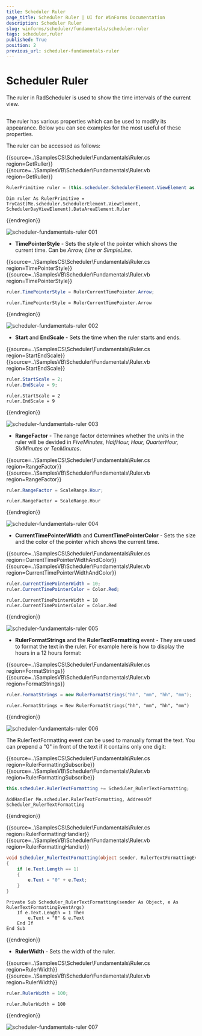 ```yaml
---
title: Scheduler Ruler
page_title: Scheduler Ruler | UI for WinForms Documentation
description: Scheduler Ruler
slug: winforms/scheduler/fundamentals/scheduler-ruler
tags: scheduler,ruler
published: True
position: 2
previous_url: scheduler-fundamentals-ruler
---
```


# Scheduler Ruler

The ruler in RadScheduler is used to show the time intervals of the current view.

## 

The ruler has various properties which can be used to modify its appearance. Below you can see examples for the most useful of these properties.

The ruler can be accessed as follows:

{{source=..\SamplesCS\Scheduler\Fundamentals\Ruler.cs region=GetRuller}} 
{{source=..\SamplesVB\Scheduler\Fundamentals\Ruler.vb region=GetRuller}} 

````C#
RulerPrimitive ruler = (this.scheduler.SchedulerElement.ViewElement as SchedulerDayViewElement).DataAreaElement.Ruler;

````
````VB.NET
Dim ruler As RulerPrimitive = TryCast(Me.scheduler.SchedulerElement.ViewElement, SchedulerDayViewElement).DataAreaElement.Ruler

````

{{endregion}} 


![scheduler-fundamentals-ruler 001](images/scheduler-fundamentals-ruler001.png)

* __TimePointerStyle__ - Sets the style of the pointer which shows the current time. Can be *Arrow, Line or SimpleLine*.

{{source=..\SamplesCS\Scheduler\Fundamentals\Ruler.cs region=TimePointerStyle}} 
{{source=..\SamplesVB\Scheduler\Fundamentals\Ruler.vb region=TimePointerStyle}} 

````C#
ruler.TimePointerStyle = RulerCurrentTimePointer.Arrow;

````
````VB.NET
ruler.TimePointerStyle = RulerCurrentTimePointer.Arrow

````

{{endregion}} 

![scheduler-fundamentals-ruler 002](images/scheduler-fundamentals-ruler002.png)

* __Start__ and __EndScale__ - Sets the time when the ruler starts and ends.

{{source=..\SamplesCS\Scheduler\Fundamentals\Ruler.cs region=StartEndScale}} 
{{source=..\SamplesVB\Scheduler\Fundamentals\Ruler.vb region=StartEndScale}} 

````C#
ruler.StartScale = 2;
ruler.EndScale = 9;

````
````VB.NET
ruler.StartScale = 2
ruler.EndScale = 9

````

{{endregion}} 


![scheduler-fundamentals-ruler 003](images/scheduler-fundamentals-ruler003.png)

* __RangeFactor__ - The range factor determines whether the units in the ruler will be devided in *FiveMinutes, HalfHour, Hour, QuarterHour, SixMinutes or TenMinutes*.

{{source=..\SamplesCS\Scheduler\Fundamentals\Ruler.cs region=RangeFactor}} 
{{source=..\SamplesVB\Scheduler\Fundamentals\Ruler.vb region=RangeFactor}} 

````C#
ruler.RangeFactor = ScaleRange.Hour;

````
````VB.NET
ruler.RangeFactor = ScaleRange.Hour

````

{{endregion}} 


![scheduler-fundamentals-ruler 004](images/scheduler-fundamentals-ruler004.png)

* __CurrentTimePointerWidth__ and __CurrentTimePointerColor__ - Sets the size and the color of the pointer which shows the current time.

{{source=..\SamplesCS\Scheduler\Fundamentals\Ruler.cs region=CurrentTimePointerWidthAndColor}} 
{{source=..\SamplesVB\Scheduler\Fundamentals\Ruler.vb region=CurrentTimePointerWidthAndColor}} 

````C#
ruler.CurrentTimePointerWidth = 10;
ruler.CurrentTimePointerColor = Color.Red;

````
````VB.NET
ruler.CurrentTimePointerWidth = 10
ruler.CurrentTimePointerColor = Color.Red

````

{{endregion}} 


![scheduler-fundamentals-ruler 005](images/scheduler-fundamentals-ruler005.png)

* __RulerFormatStrings__ and the __RulerTextFormatting__ event - They are used to format the text in the ruler. For example here is how to display the hours in a 12 hours format:

{{source=..\SamplesCS\Scheduler\Fundamentals\Ruler.cs region=FormatStrings}} 
{{source=..\SamplesVB\Scheduler\Fundamentals\Ruler.vb region=FormatStrings}} 

````C#
ruler.FormatStrings = new RulerFormatStrings("hh", "mm", "hh", "mm");

````
````VB.NET
ruler.FormatStrings = New RulerFormatStrings("hh", "mm", "hh", "mm")

````

{{endregion}} 


![scheduler-fundamentals-ruler 006](images/scheduler-fundamentals-ruler006.png)

The RulerTextFormatting event can be used to manually format the text. You can prepend a "0" in front of the text if it contains only one digit:

{{source=..\SamplesCS\Scheduler\Fundamentals\Ruler.cs region=RulerFormattingSubscribe}} 
{{source=..\SamplesVB\Scheduler\Fundamentals\Ruler.vb region=RulerFormattingSubscribe}} 

````C#
this.scheduler.RulerTextFormatting += Scheduler_RulerTextFormatting;

````
````VB.NET
AddHandler Me.scheduler.RulerTextFormatting, AddressOf Scheduler_RulerTextFormatting

````

{{endregion}} 


{{source=..\SamplesCS\Scheduler\Fundamentals\Ruler.cs region=RulerFormattingHandler}} 
{{source=..\SamplesVB\Scheduler\Fundamentals\Ruler.vb region=RulerFormattingHandler}} 

````C#
void Scheduler_RulerTextFormatting(object sender, RulerTextFormattingEventArgs e)
{
    if (e.Text.Length == 1)
    {
        e.Text = "0" + e.Text;
    }
}

````
````VB.NET
Private Sub Scheduler_RulerTextFormatting(sender As Object, e As RulerTextFormattingEventArgs)
    If e.Text.Length = 1 Then
        e.Text = "0" & e.Text
    End If
End Sub

````

{{endregion}} 

* __RulerWidth__ - Sets the width of the ruler.

{{source=..\SamplesCS\Scheduler\Fundamentals\Ruler.cs region=RulerWidth}} 
{{source=..\SamplesVB\Scheduler\Fundamentals\Ruler.vb region=RulerWidth}} 

````C#
ruler.RulerWidth = 100;

````
````VB.NET
ruler.RulerWidth = 100

````

{{endregion}} 


![scheduler-fundamentals-ruler 007](images/scheduler-fundamentals-ruler007.png)
